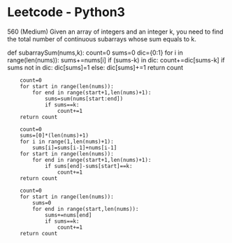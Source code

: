 # Leetcode - Python3

560 (Medium)
Given an array of integers and an integer k, you need to find the total number of continuous subarrays whose sum equals to k.


def subarraySum(nums,k):
    count=0
    sums=0
    dic={0:1}
    for i in range(len(nums)):
        sums+=nums[i]
        if (sums-k) in dic:
             count+=dic[sums-k]
        if sums not in dic:
             dic[sums]=1
        else:
             dic[sums]+=1
    return count
    
  
        
        count=0
        for start in range(len(nums)):
            for end in range(start+1,len(nums)+1):
                sums=sum(nums[start:end])
                if sums==k:
                    count+=1
        return count
     
        count=0
        sums=[0]*(len(nums)+1)
        for i in range(1,len(nums)+1):
            sums[i]=sums[i-1]+nums[i-1]
        for start in range(len(nums)):
            for end in range(start+1,len(nums)+1):
                if sums[end]-sums[start]==k:
                    count+=1
        return count
    
        count=0
        for start in range(len(nums)):
            sums=0
            for end in range(start,len(nums)):
                sums+=nums[end]
                if sums==k:
                    count+=1
        return count
    
  
    
